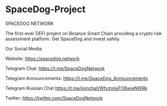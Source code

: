 # SpaceDog-Project

SPACEDOG NETWORK

The first-ever DEFI project on Binance Smart Chain providing a crypto risk assessment platform. Get SpaceDog and invest safely.

Our Social Media:

Website:
https://spacedog.network

Telegram Chat:
https://t.me/SpaceDogNetwork

Telegram Announcements: 
https://t.me/SpaceDog_Announcements

Telegram Russian Chat
https://t.me/joinchat/WfxzmluFO8wwNWRk

Twitter:
https://twitter.com/SpaceDogNetwork
